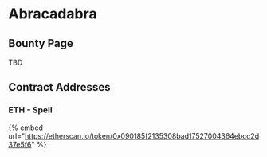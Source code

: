 # Abracadabra

## Bounty Page

TBD

## Contract Addresses

### ETH - Spell

{% embed url="https://etherscan.io/token/0x090185f2135308bad17527004364ebcc2d37e5f6" %}
